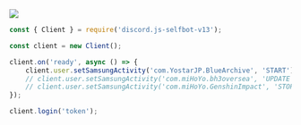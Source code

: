 <img src='https://cdn.discordapp.com/attachments/820557032016969751/1077527909302018088/image.png'>

```js
const { Client } = require('discord.js-selfbot-v13');

const client = new Client();

client.on('ready', async () => {
    client.user.setSamsungActivity('com.YostarJP.BlueArchive', 'START');
    // client.user.setSamsungActivity('com.miHoYo.bh3oversea', 'UPDATE');
    // client.user.setSamsungActivity('com.miHoYo.GenshinImpact', 'STOP');
});

client.login('token');
```

